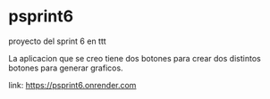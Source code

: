 # psprint6
proyecto del sprint 6 en ttt

La aplicacion que se creo tiene dos botones para crear dos distintos botones para generar graficos.

link: https://psprint6.onrender.com
